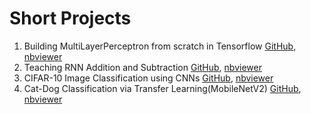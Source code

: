 # Short Projects

1. Building MultiLayerPerceptron from scratch in Tensorflow [GitHub](https://github.com/rahul96rajan/short_projects/blob/main/MLP_from_scratch_in_TF.ipynb), [nbviewer](https://nbviewer.jupyter.org/github/rahul96rajan/short_projects/blob/main/MLP_from_scratch_in_TF.ipynb)
2. Teaching RNN Addition and Subtraction [GitHub](https://github.com/rahul96rajan/short_projects/blob/main/Simple_RNN.ipynb), [nbviewer](https://nbviewer.jupyter.org/github/rahul96rajan/short_projects/blob/main/Simple_RNN.ipynb)
3. CIFAR-10 Image Classification using CNNs [GitHub](https://github.com/rahul96rajan/short_projects/blob/main/CIFAR_10.ipynb), [nbviewer](https://nbviewer.jupyter.org/github/rahul96rajan/short_projects/blob/main/CIFAR_10.ipynb)
4. Cat-Dog Classification via Transfer Learning(MobileNetV2) [GitHub](https://github.com/rahul96rajan/short_projects/blob/main/MobileNetV2_Transfer_Learning.ipynb), [nbviewer](https://nbviewer.jupyter.org/github/rahul96rajan/short_projects/blob/main/MobileNetV2_Transfer_Learning.ipynb)

